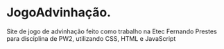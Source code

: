 # JogoAdvinhação.
Site de jogo de advinhação feito como trabalho na Etec Fernando Prestes para disciplina de PW2, utilizando CSS, HTML e JavaScript
